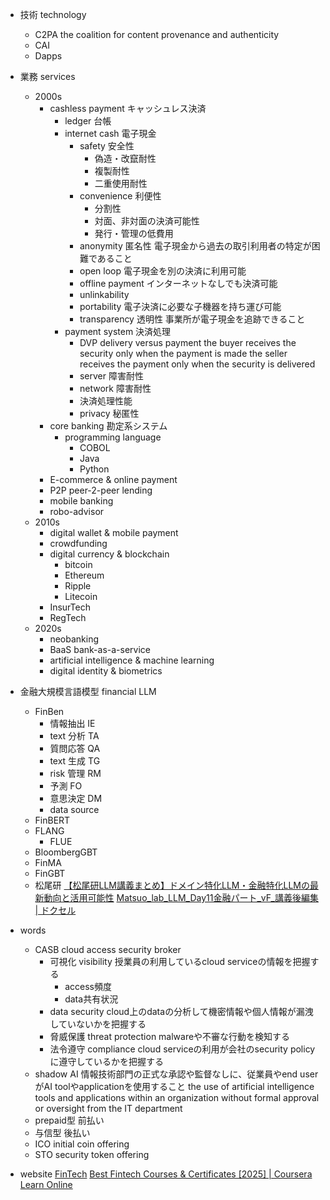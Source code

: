 - 技術 technology


    
    - C2PA
        the coalition for content provenance and authenticity  
    - CAI
    - Dapps
- 業務 services
    - 2000s
        - cashless payment キャッシュレス決済
            - ledger 台帳
            - internet cash 電子現金
                - safety 安全性
                    - 偽造・改竄耐性
                    - 複製耐性
                    - 二重使用耐性
                - convenience 利便性
                    - 分割性
                    - 対面、非対面の決済可能性
                    - 発行・管理の低費用
                - anonymity 匿名性
                    電子現金から過去の取引利用者の特定が困難であること
                - open loop
                    電子現金を別の決済に利用可能
                - offline payment
                    インターネットなしでも決済可能
                - unlinkability
                - portability
                    電子決済に必要な子機器を持ち運び可能
                - transparency 透明性
                    事業所が電子現金を追跡できること
            - payment system 決済処理
                - DVP delivery versus payment
                    the buyer receives the security only when the payment is made
                    the seller receives the payment only when the security is delivered 
                - server 障害耐性
                - network 障害耐性
                - 決済処理性能
                - privacy 秘匿性
        - core banking 勘定系システム
            - programming language
                - COBOL
                - Java
                - Python
        - E-commerce & online payment
        - P2P peer-2-peer lending
        - mobile banking
        - robo-advisor
    - 2010s
        - digital wallet & mobile payment
        - crowdfunding
        - digital currency & blockchain
            - bitcoin
            - Ethereum
            - Ripple
            - Litecoin
        - InsurTech
        - RegTech
    - 2020s
        - neobanking
        - BaaS bank-as-a-service
        - artificial intelligence & machine learning
        - digital identity & biometrics
- 金融大規模言語模型 financial LLM
    - FinBen
        - 情報抽出 IE
        - text 分析 TA
        - 質問応答 QA
        - text 生成 TG
        - risk 管理 RM
        - 予測 FO
        - 意思決定 DM
        - data source
    - FinBERT
    - FLANG
        - FLUE
    - BloombergGBT
    - FinMA
    - FinGBT
    - 松尾研
        [【松尾研LLM講義まとめ】ドメイン特化LLM・金融特化LLMの最新動向と活用可能性](https://zenn.dev/mkj/articles/c41d81f9f4ecd5)
        [Matsuo_lab_LLM_Day11金融パート_vF_講義後編集 | ドクセル](https://www.docswell.com/s/Kangsoo-Kim/5XE62G-llm2024-domain-specific-llm#p58)
- words
    - CASB cloud access security broker
        - 可視化 visibility
            授業員の利用しているcloud serviceの情報を把握する
            - access頻度
            - data共有状況
        - data security
            cloud上のdataの分析して機密情報や個人情報が漏洩していないかを把握する
        - 脅威保護 threat protection
            malwareや不審な行動を検知する
        - 法令遵守 compliance
            cloud serviceの利用が会社のsecurity policyに遵守しているかを把握する
    - shadow AI
        情報技術部門の正式な承認や監督なしに、従業員やend userがAI toolやapplicationを使用すること
        the use of artificial intelligence tools and applications within an organization without formal approval or oversight from the IT department
    - prepaid型
        前払い
    - 与信型
        後払い
    - ICO initial coin offering
    - STO security token offering
- website
    [FinTech](https://www.harvardonline.harvard.edu/course/fintech)
    [Best Fintech Courses & Certificates [2025] | Coursera Learn Online](https://www.coursera.org/courses?query=fintech)